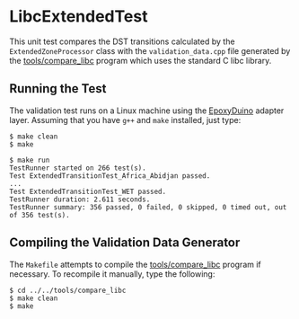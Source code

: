 # LibcExtendedTest

This unit test compares the DST transitions calculated by the
`ExtendedZoneProcessor` class with the `validation_data.cpp` file generated by
the [tools/compare_libc](../../tools/compare_libc) program which uses the
standard C libc library.

## Running the Test

The validation test runs on a Linux machine using the
[EpoxyDuino](https://github.com/bxparks/EpoxyDuino) adapter layer.
Assuming that you have `g++` and `make` installed, just type:

```
$ make clean
$ make

$ make run
TestRunner started on 266 test(s).
Test ExtendedTransitionTest_Africa_Abidjan passed.
...
Test ExtendedTransitionTest_WET passed.
TestRunner duration: 2.611 seconds.
TestRunner summary: 356 passed, 0 failed, 0 skipped, 0 timed out, out of 356 test(s).
```

## Compiling the Validation Data Generator

The `Makefile` attempts to compile the
[tools/compare_libc](../../tools/compare_libc) program if necessary. To
recompile it manually, type the following:

```
$ cd ../../tools/compare_libc
$ make clean
$ make
```
